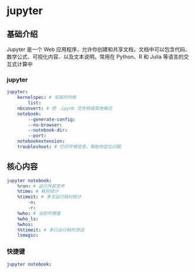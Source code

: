 # jupyter


## 基础介绍

Jupyter 是一个 Web 应用程序，允许你创建和共享文档，文档中可以包含代码、数学公式、可视化内容、以及文本说明。常用在 Python、R 和 Julia 等语言的交互式计算中


### jupyter
```yaml
jupyter:
    kernelspec: # 安装的内核
        list:
    nbconvert: # 把 .ipynb 文件转成其他格式
    notebook:
        --generate-config:
        --no-browser:
        --notebook-dir:
        --port:
    notebookextension:
    troubleshoot: # 打印环境信息，帮助你定位问题
```


## 核心内容
```yaml
jupyter notebook:
    %run: # 运行外部文件
    %time: # 耗时统计
    %timeit: # 多次运行耗时统计
        -n:
        -r:
    %who: # 当前环境值
    %who_ls:
    %whos:
    %%timeit: # 多行运行耗时测试
    lsmagic:
```



### 快捷键
```yaml
jupyter notebook:

```
